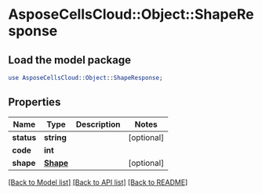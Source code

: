 # AsposeCellsCloud::Object::ShapeResponse

## Load the model package
```perl
use AsposeCellsCloud::Object::ShapeResponse;
```

## Properties
Name | Type | Description | Notes
------------ | ------------- | ------------- | -------------
**status** | **string** |  | [optional] 
**code** | **int** |  | 
**shape** | [**Shape**](Shape.md) |  | [optional] 

[[Back to Model list]](../README.md#documentation-for-models) [[Back to API list]](../README.md#documentation-for-api-endpoints) [[Back to README]](../README.md)


